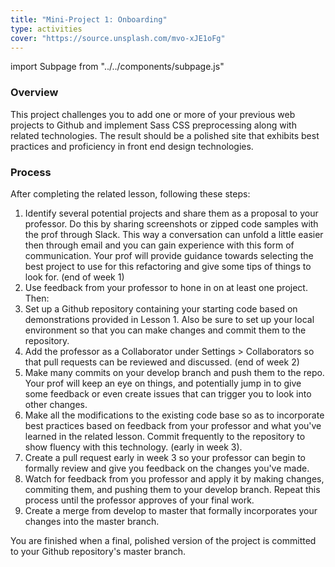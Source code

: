 ```yaml
---
title: "Mini-Project 1: Onboarding"
type: activities
cover: "https://source.unsplash.com/mvo-xJE1oFg"
---
```

import Subpage from "../../components/subpage.js"

<Subpage slug="overall">

### Overview

This project challenges you to add one or more of your previous web projects to Github and implement Sass CSS preprocessing along with related technologies. The result should be a polished site that exhibits best practices and proficiency in front end design technologies.

</Subpage>
<Subpage slug="process">

### Process

After completing the related lesson, following these steps:

1. Identify several potential projects and share them as a proposal to your professor. Do this by sharing screenshots or zipped code samples with the prof through Slack. This way a conversation can unfold a little easier then through email and you can gain experience with this form of communication. Your prof will provide guidance towards selecting the best project to use for this refactoring and give some tips of things to look for. (end of week 1)
2. Use feedback from your professor to hone in on at least one project. Then:
  1. Set up a Github repository containing your starting code based on demonstrations provided in Lesson 1. Also be sure to set up your local environment so that you can make changes and commit them to the repository.
  2. Add the professor as a Collaborator under Settings > Collaborators so that pull requests can be reviewed and discussed. (end of week 2)
  3. Make many commits on your develop branch and push them to the repo. Your prof will keep an eye on things, and potentially jump in to give some feedback or even create issues that can trigger you to look into other changes.
3. Make all the modifications to the existing code base so as to incorporate best practices based on feedback from your professor and what you've learned in the related lesson. Commit frequently to the repository to show fluency with this technology. (early in week 3).
4. Create a pull request early in week 3 so your professor can begin to formally review and give you feedback on the changes you've made.
5. Watch for feedback from you professor and apply it by making changes, commiting them, and pushing them to your develop branch. Repeat this process until the professor approves of your final work.
6. Create a merge from develop to master that formally incorporates your changes into the master branch.

You are finished when a final, polished version of the project is committed to your Github repository's master branch.

</Subpage>
